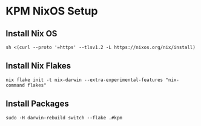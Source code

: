 # KPM NixOS Setup

## Install Nix OS

```
sh <(curl --proto '=https' --tlsv1.2 -L https://nixos.org/nix/install)
```

## Install Nix Flakes

```
nix flake init -t nix-darwin --extra-experimental-features "nix-command flakes"
```

## Install Packages

```
sudo -H darwin-rebuild switch --flake .#kpm
```

